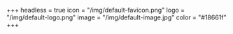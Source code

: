 +++
headless = true
icon = "/img/default-favicon.png"
logo = "/img/default-logo.png"
image = "/img/default-image.jpg"
color = "#18661f"
+++
